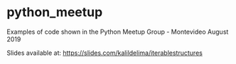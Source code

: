 # python_meetup
Examples of code shown in the Python Meetup Group - Montevideo August 2019

Slides available at: https://slides.com/kalildelima/iterablestructures
